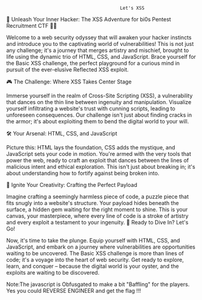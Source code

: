  
                                              Let's XSS
🔐 Unleash Your Inner Hacker: The XSS Adventure for bi0s Pentest Recruitment CTF 🕵️‍♂️

Welcome to a web security odyssey that will awaken your hacker instincts and introduce you to the captivating world of vulnerabilities! This is not just any challenge; it's a journey that merges artistry and mischief, brought to life using the dynamic trio of HTML, CSS, and JavaScript. Brace yourself for the Basic XSS challenge, the perfect playground for a curious mind in pursuit of the ever-elusive Reflected XSS exploit.

🎮 The Challenge: Where XSS Takes Center Stage

Immerse yourself in the realm of Cross-Site Scripting (XSS), a vulnerability that dances on the thin line between ingenuity and manipulation. Visualize yourself infiltrating a website's trust with cunning scripts, leading to unforeseen consequences. Our challenge isn't just about finding cracks in the armor; it's about exploiting them to bend the digital world to your will.

🛠 Your Arsenal: HTML, CSS, and JavaScript

Picture this: HTML lays the foundation, CSS adds the mystique, and JavaScript sets your code in motion. You're armed with the very tools that power the web, ready to craft an exploit that dances between the lines of malicious intent and ethical exploration. This isn't just about breaking in; it's about understanding how to fortify against being broken into.

🎨 Ignite Your Creativity: Crafting the Perfect Payload

Imagine crafting a seemingly harmless piece of code, a puzzle piece that fits snugly into a website's structure. Your payload hides beneath the surface, a hidden gem waiting for the right moment to shine. This is your canvas, your masterpiece, where every line of code is a stroke of artistry and every exploit a testament to your ingenuity.
🔗 Ready to Dive In? Let's Go!

Now, it's time to take the plunge. Equip yourself with HTML, CSS, and JavaScript, and embark on a journey where vulnerabilities are opportunities waiting to be uncovered. The Basic XSS challenge is more than lines of code; it's a voyage into the heart of web security. Get ready to explore, learn, and conquer – because the digital world is your oyster, and the exploits are waiting to be discovered.

Note:The javascript is Obfusgated to make a bit "Baffling" for the players. Yes you could REVERSE ENGINEER and get the flag !!!
